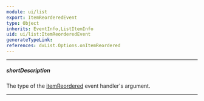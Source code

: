 ```yaml
---
module: ui/list
export: ItemReorderedEvent
type: Object
inherits: EventInfo,ListItemInfo
uid: ui/list:ItemReorderedEvent
generateTypeLink: 
references: dxList.Options.onItemReordered
---
```

---
##### shortDescription
The type of the [itemReordered]({basewidgetpath}/Events/#itemReordered) event handler's argument.

---
<!-- Description goes here -->